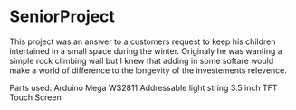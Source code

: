# SeniorProject
This project was an answer to a customers request to keep his children intertained in a small space during the winter. 
Originaly he was wanting a simple rock climbing wall but I knew that adding in some softare would make a world of difference to the longevity of the investements relevence. 


Parts used:
Arduino Mega
WS2811 Addressable light string
3.5 inch TFT Touch Screen

